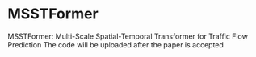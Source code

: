 # MSSTFormer
MSSTFormer: Multi-Scale Spatial-Temporal Transformer for Traffic Flow Prediction
The code will be uploaded after the paper is accepted
